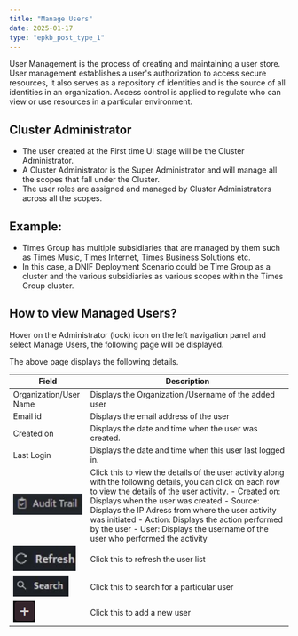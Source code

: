 ```yaml
---
title: "Manage Users"
date: 2025-01-17
type: "epkb_post_type_1"
---
```


User Management is the process of creating and maintaining a user store. User management establishes a user's authorization to access secure resources, it also serves as a repository of identities and is the source of all identities in an organization. Access control is applied to regulate who can view or use resources in a particular environment.

## **Cluster Administrator**

- The user created at the First time UI stage will be the Cluster Administrator.
- A Cluster Administrator is the Super Administrator and will manage all the scopes that fall under the Cluster.
- The user roles are assigned and managed by Cluster Administrators across all the scopes.

## **Example:**

- Times Group has multiple subsidiaries that are managed by them such as Times Music, Times Internet, Times Business Solutions etc.
- In this case, a DNIF Deployment Scenario could be Time Group as a cluster and the various subsidiaries as various scopes within the Times Group cluster.

## **How to view Managed Users?**

Hover on the Administrator (lock) icon on the left navigation panel and select Manage Users, the following page will be displayed.

<!-- TODO: Fix broken image link below. Original path: images/image%201-Dec-01-2023-10-33-59-3410-AM.jpg -->
<!-- ![image 1-Dec-01-2023-10-33-59-3410-AM](images/image%201-Dec-01-2023-10-33-59-3410-AM.jpg) -->

The above page displays the following details.

| **Field** | **Description** |
| --- | --- |
| Organization/User Name | Displays the Organization /Username of the added user |
| Email id | Displays the email address of the user |
| Created on | Displays the date and time when the user was created. |
| Last Login | Displays the date and time when this user last logged in. |
| ![image 2-Dec-01-2023-10-34-44-8233-AM](./manage-user-img/manage-user-2.webp) | Click this to view the details of the user activity along with the following details, you can click on each row to view the details of the user activity.  - Created on: Displays when the user was created - Source: Displays the IP Adress from where the user activity was initiated - Action: Displays the action performed by the user - User: Displays the username of the user who performed the activity   |
|   ![image 3-Dec-01-2023-10-35-00-0021-AM](./manage-user-img/manage-user-3.webp)   | Click this to refresh the user list |
|   ![image 4-Dec-01-2023-10-35-25-1865-AM](./manage-user-img/manage-user-4.webp)   | Click this to search for a particular user |
|   ![image 5-Dec-01-2023-10-37-56-4914-AM](./manage-user-img/manage-user-5.png)   | Click this to add a new user |
